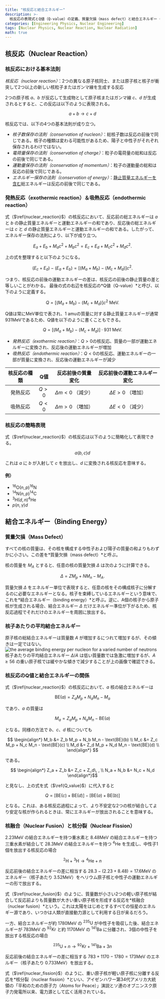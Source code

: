 ```yaml
---
title: "核反応と結合エネルギー"
description: >-
  核反応の表現式とQ値（Q-value）の定義、質量欠損（mass defect）と結合エネルギー（binding energy）の概念を学ぶ。
categories: [Engineering Physics, Nuclear Engineering]
tags: [Nuclear Physics, Nuclear Reaction, Nuclear Radiation]
math: true
---
```


## 核反応（Nuclear Reaction）
### 核反応における基本法則
*核反応（nuclear reaction）*：2つの異なる原子核同士、または原子核と核子が衝突して2つ以上の新しい核粒子またはガンマ線を生成する反応

2つの原子核 $a$、$b$ が反応して生成物として原子核またはガンマ線 $c$、$d$ が生成されるとすると、この反応は以下のように表現される。

$$ a + b \rightarrow c + d \tag{1} \label{nuclear_reaction}$$

核反応では、以下の4つの基本法則が成り立つ。

- *核子数保存の法則（conservation of nucleon）*：総核子数は反応の前後で同じである。核子の種類は変わる可能性があるため、陽子と中性子がそれぞれ保存されるわけではない。
- *電荷量保存の法則（conservation of charge）*：粒子の電荷量の総和は反応の前後で同じである。
- *運動量保存の法則（conservation of momentum）*：粒子の運動量の総和は反応の前後で同じである。
- *エネルギー保存の法則（conservation of energy）*：<u>静止質量エネルギーを含む</u>総エネルギーは反応の前後で同じである。

### 発熱反応（exothermic reaction）＆吸熱反応（endothermic reaction）
式（$\ref{nuclear_reaction}$）の核反応において、反応前の総エネルギーは $a$ と $b$ の静止質量エネルギーと運動エネルギーの和であり、反応後の総エネルギーは $c$ と $d$ の静止質量エネルギーと運動エネルギーの和である。したがって、エネルギー保存の法則により、以下が成り立つ。

$$ E_a + E_b + M_a c^2 + M_b c^2 = E_c + E_d + M_c c^2 + M_d c^2. $$

上の式を整理すると以下のようになる。

$$ (E_c + E_d) - (E_a + E_b) = [(M_a + M_b) - (M_c + M_d)]c^2. $$

つまり、核反応の前後の運動エネルギーの差は、核反応の前後の静止質量の差と等しいことがわかる。
最後の式の右辺を核反応の*Q値（Q-value）*と呼び、以下のように定義する。

$$ Q = [(M_a + M_b) - (M_c + M_d)]c^2 \ \text{MeV}.\tag{2} \label{Q_value} $$

Q値は常にMeV単位で表され、1 amuの質量に対する静止質量エネルギーが通常931MeVであるため、Q値を以下のように書くこともできる。

$$ Q = [(M_a + M_b) - (M_c + M_d)]\cdot 931 \ \text{MeV}.\tag{3} $$

- *発熱反応（exothermic reaction）*：$Q>0$の核反応、質量の一部が運動エネルギーに変換され、反応後の運動エネルギーが増加
- *吸熱反応（endothermic reaction）*：$Q<0$の核反応、運動エネルギーの一部が質量に変換され、反応後の運動エネルギーが減少

| 核反応の種類 | Q値 | 反応前後の質量変化 | 反応前後の運動エネルギー変化 |
| :---: | :---: | :---: | :---: |
| 発熱反応 | $Q>0$ | $\Delta m<0$ （減少） | $\Delta E>0$ （増加） |
| 吸熱反応 | $Q<0$ | $\Delta m>0$ （増加） | $\Delta E<0$ （減少） |

### 核反応の簡略表現
式（$\ref{nuclear_reaction}$）の核反応は以下のように簡略化して表現できる。

$$ a(b, c)d $$

これは $a$ に $b$ が入射して $c$ を放出し、$d$ に変換される核反応を意味する。

#### 例）
- $^{16} \text{O}(n,p)^{16}\text{N}$
- $^{14} \text{N}(n,p)^{14}\text{C}$
- $^{3} \text{H}(d,n)^{4}\text{He}$
- $p(n,\gamma)d$

## 結合エネルギー（Binding Energy）
### 質量欠損（Mass Defect）
すべての核の質量は、その核を構成する中性子および陽子の質量の和よりもわずかに小さい。この差を*質量欠損（mass defect）*と呼ぶ。

核の質量を $M_A$ とすると、任意の核の質量欠損 $\Delta$ は次のように計算できる。

$$ \Delta = ZM_p + NM_n - M_A. $$

質量欠損 $\Delta$ をエネルギー単位で表現すると、任意の核をその構成核子に分解するのに必要なエネルギーとなる。核子を束縛しているエネルギーという意味で、これを*結合エネルギー（binding energy）*と呼ぶ。逆に、A個の核子から原子核が生成される場合、結合エネルギー $\Delta$ だけエネルギー準位が下がるため、核反応過程でそれだけのエネルギーを周囲に放出する。

### 核子あたりの平均結合エネルギー
原子核の総結合エネルギーは質量数 $A$ が増加するにつれて増加するが、その傾きは一定ではない。  
![the average binding energy per nucleon for a varied number of neutrons](https://upload.wikimedia.org/wikipedia/commons/5/53/Binding_energy_curve_-_common_isotopes.svg)  
核子あたりの平均結合エネルギー $\Delta/A$ は低い質量数では急激に増加するが、$A\geq56$ の重い原子核では緩やかな傾きで減少することが上の画像で確認できる。

### 核反応のQ値と結合エネルギーの関係
式（$\ref{nuclear_reaction}$）の核反応において、$a$ 核の結合エネルギーは

$$ \text{BE}(a) = Z_a M_p + N_a M_n - M_a $$

であり、$a$ の質量は

$$ M_a = Z_a M_p + N_a M_n - \text{BE}(a) $$

となる。同様の方法で $b$、$c$、$d$ 核についても

$$ \begin{align*}
M_b &= Z_b M_p + N_b M_n - \text{BE}(b) \\
M_c &= Z_c M_p + N_c M_n - \text{BE}(c) \\
M_d &= Z_d M_p + N_d M_n - \text{BE}(d) \\
\end{align*} $$

である。

$$ \begin{align*}
Z_a + Z_b &= Z_c + Z_d\, , \\
N_a + N_b &= N_c + N_d
\end{align*}$$

と見なし、上の式を式（$\ref{Q_value}$）に代入すると

$$ Q = [\text{BE}(c) + \text{BE}(d)] - [\text{BE}(a) + \text{BE}(b)] $$

となる。これは、ある核反応過程によって、より不安定な2つの核が結合してより安定な核が作られるときは、常にエネルギーが放出されることを意味する。

### 核融合（Nuclear Fusion）と核分裂（Nuclear Fission）
$2.23\text{MeV}$ の結合エネルギーを持つ重水素と $8.48\text{MeV}$ の結合エネルギーを持つ三重水素が結合して $28.3\text{MeV}$ の結合エネルギーを持つ $^4\text{He}$ を生成し、中性子1個を放出する核反応の場合

$$ ^2\text{H} + {^3\text{H}} \rightarrow {^4\text{He}} + n \tag{4} \label{nuclear_fusion}$$

反応前後の結合エネルギーの差に相当する $28.3-(2.23+8.48)=17.6\text{MeV}$ のエネルギー（核子あたり $3.52\text{MeV}$）をヘリウム原子核と中性子の運動エネルギーの形で放出する。

式（$\ref{nuclear_fusion}$）のように、質量数が小さい2つの軽い原子核が結合して反応前よりも質量数が大きい重い原子核を形成する反応を*核融合（nuclear fusion）*という。これは太陽をはじめとするすべての恒星のエネルギー源であり、いつかは人類が直接動力源として利用する日が来るだろう。

一方、結合エネルギーが約 $1780\text{MeV}$ の $^{235}\text{U}$ が中性子を吸収した後、結合エネルギーが $783\text{MeV}$ の $^{92}\text{Kr}$ と約 $1170\text{MeV}$ の $^{141}\text{Ba}$ に分離され、3個の中性子を放出する核反応の場合

$$ {^{235}\text{U}} + n \rightarrow {^{92}\text{Kr}} + {^{141}\text{Ba}} + 3n \tag{5} \label{nuclear_fission}$$

反応前後の結合エネルギーの差に相当する $783+1170-1780=173\text{MeV}$ のエネルギー（核子あたり $0.733\text{MeV}$）を放出する。

式（$\ref{nuclear_fission}$）のように、重い原子核が軽い原子核に分離する反応を*核分裂（nuclear fission）*といい、アイゼンハワー第34代アメリカ大統領の「平和のための原子力（Atoms for Peace）」演説とソ連のオブニンスク原子力発電所以来、電力源として広く活用されている。

